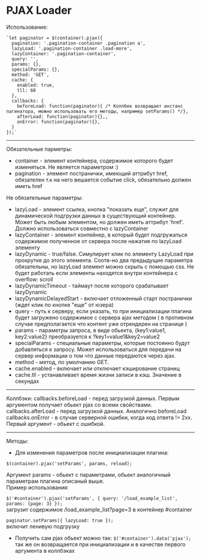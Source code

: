# PJAX Loader

Использование:

```
`let paginator = $(container).pjax({
  pagination: '.pagination-container .pagination a',
  lazyLoad: '.pagination-container .load-more',
  lazyContainer: '.pagination-container',
  query: '',
  params: {},
  specialParams: {},
  method: 'GET',
  cache: {
    enabled: true,
    tll: 60
  },
  callbacks: {
    beforeLoad: function(paginator){ /* Коллбек возвращает инстанс пагинатора, можно использовать его методы, например setParams() */},
    afterLoad: function(paginator){},,
    onError: function(paginator){},
  }
});`
```

--------------------------------------------------------------------------------

Обязательные парметры:

- container - элемент контейнера, содержимое которого будет изменяться. Не является параметром :)
- pagination - элемент постранички, имеющий аттрибут href, обязателен т.к на него вешается событие click, обязательно должен иметь href

Не обязательные параметры:

- lazyLoad - элемент ссылка, кнопка "показать еще", служит для динамической подгрузки данных в существующий контейнер. Может быть любым элементом, но должен иметь аттрибут 'href'. Должно использоваться совместно с lazyContainer
- lazyContainer - элемент контейнер, в который будет подгружаться содержимое полученное от сервера после нажатия по lazyLoad элементу
- lazyDynamic - true/false. Симулирует клик по элементу LazyLoad при прокрутке до этого элемента. Соотв-но два предыдущие параметра обязательны, но lazyLoad элемент можно скрыть с помощью css. Не будет работать если элементы находятся внутри контейнера с overflow: scroll
- lazyDynamicTimeout - таймаут после которого срабатывает lazyDynamic
- lazyDynamicDelayedStart - включает отложенный старт постранички (ждет клик по кнопке "еще" от юзера)
- query - путь к серверу, если указать, то при инициализации плагина будет загружено содержимое с сервера ajax методом ( в противном случае предполагается что контент уже отрендерен на странице )
- params - параметры запроса, в виде обьекта, {key1:value1, key2:value2} преобразуется к ?key1=value1&key2=value2
- specialParams - специальные параметры, которые постоянно будут добавляться к запросу. Может использоваться для передачи на сервер информации о том что данные передаются через ajax.
- method - метод, по умолчанию GET.
- cache.enabled - включает или отключает кэширование страниц
- cache.tll - устанавливает время жизни записи в кэш. Значение в секундах

--------------------------------------------------------------------------------

Коллбэки: callbacks.beforeLoad - перед загрузкой данных. Первым аргументом получает обьект pjax со всеми свойствами. callbacks.afterLoad - перед загрузкой данных. Аналогично beforeLoad callbacks.onError - в случае серверной ошибки, когда код ответа != 2xx. Первый аргумент - обьект с ошибкой.

--------------------------------------------------------------------------------

Методы:

- Для изменения параметров после инициализации плагина:

`$(container).pjax('setParams', params, reload);`

Аргумент params - обьект с параметрами, обьект аналогичный параметрам плагина описаный выше.  
Пример использования:

`$('#container').pjax('setParams', { query: '/load_example_list', params: {page: 3} });`  
загрузит содержимое /load_example_list?page=3 в контейнер #container

`paginator.setParams({ lazyLoad: true });`  
включит ленивую подгрузку

- Получить сам pjax обьект можно так: `$('#container').data('pjax');` так же он возвращается при инициализации и в качестве первого аргумента в коллбэках
